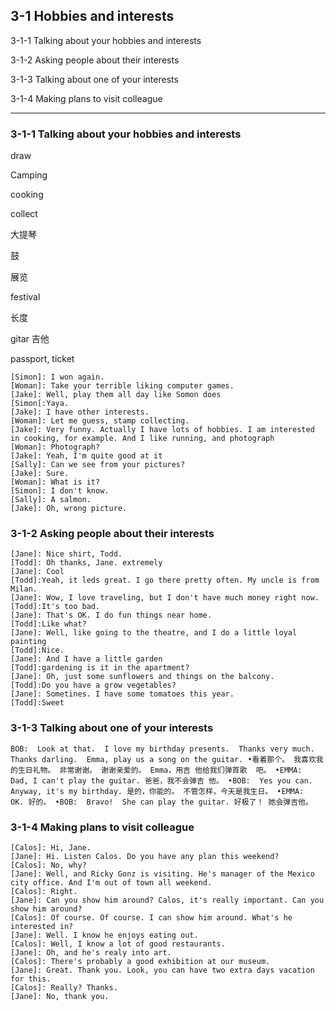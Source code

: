 ## 3-1 Hobbies and interests

3-1-1 Talking about your hobbies and interests

3-1-2 Asking people about their interests

3-1-3 Talking about one of your interests

3-1-4 Making plans to visit colleague

---

### 3-1-1 Talking about your hobbies and interests

draw

Camping 

cooking

collect

大提琴

鼓

展览

festival

长度

gitar 吉他

passport, ticket

```
[Simon]: I won again. 
[Woman]: Take your terrible liking computer games.
[Jake]: Well, play them all day like Somon does 
[Simon[:Yaya.
[Jake]: I have other interests. 
[Woman]: Let me guess, stamp collecting.
[Jake]: Very funny. Actually I have lots of hobbies. I am interested in cooking, for example. And I like running, and photograph
[Woman]: Photograph?
[Jake]: Yeah, I'm quite good at it 
[Sally]: Can we see from your pictures?
[Jake]: Sure.
[Woman]: What is it?
[Simon]: I don't know.
[Sally]: A salmon. 
[Jake]: Oh, wrong picture.
```



### 3-1-2 Asking people about their interests

```
[Jane]: Nice shirt, Todd.
[Todd]: Oh thanks, Jane. extremely
[Jane]: Cool
[Todd]:Yeah, it leds great. I go there pretty often. My uncle is from Milan.
[Jane]: Wow, I love traveling, but I don't have much money right now.
[Todd]:It's too bad. 
[Jane]: That's OK. I do fun things near home.
[Todd]:Like what?
[Jane]: Well, like going to the theatre, and I do a little loyal painting 
[Todd]:Nice.
[Jane]: And I have a little garden 
[Todd]:gardening is it in the apartment? 
[Jane]: Oh, just some sunflowers and things on the balcony.
[Todd]:Do you have a grow vegetables?
[Jane]: Sometines. I have some tomatoes this year.
[Todd]:Sweet
```



### 3-1-3 Talking about one of your interests

```
BOB:  Look at that.  I love my birthday presents.  Thanks very much.  Thanks darling.  Emma, play us a song on the guitar. •看着那个。 我喜欢我的生日礼物。 非常谢谢。 谢谢亲爱的。 Emma，用吉 他给我们弹首歌  吧。 •EMMA:  Dad, I can't play the guitar. 爸爸，我不会弹吉 他。 •BOB:  Yes you can.  Anyway, it's my birthday. 是的，你能的。 不管怎样，今天是我生日。 •EMMA:  OK. 好的。 •BOB:  Bravo!  She can play the guitar. 好极了！ 她会弹吉他。
```



### 3-1-4 Making plans to visit colleague

```
[Calos]: Hi, Jane.
[Jane]: Hi. Listen Calos. Do you have any plan this weekend?
[Calos]: No, why?
[Jane]: Well, and Ricky Gonz is visiting. He's manager of the Mexico city office. And I'm out of town all weekend.
[Calos]: Right.
[Jane]: Can you show him around? Calos, it's really important. Can you show him around?
[Calos]: Of course. Of course. I can show him around. What's he interested in? 
[Jane]: Well. I know he enjoys eating out. 
[Calos]: Well, I know a lot of good restaurants. 
[Jane]: Oh, and he's realy into art.
[Calos]: There's probably a good exhibition at our museum.
[Jane]: Great. Thank you. Look, you can have two extra days vacation for this.
[Calos]: Really? Thanks.
[Jane]: No, thank you.

```

